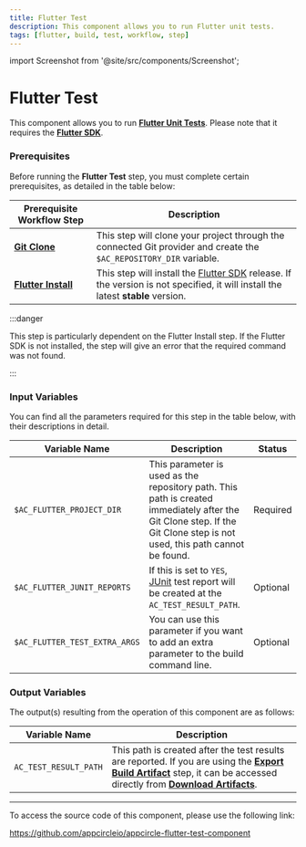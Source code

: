 ```yaml
---
title: Flutter Test
description: This component allows you to run Flutter unit tests.
tags: [flutter, build, test, workflow, step]
---
```


import Screenshot from '@site/src/components/Screenshot';

# Flutter Test

This component allows you to run [**Flutter Unit Tests**](https://docs.flutter.dev/cookbook/testing/unit/introduction#run-tests-in-a-terminal). Please note that it requires the [**Flutter SDK**](https://flutter-ko.dev/development/tools/sdk/releases).

### Prerequisites

Before running the **Flutter Test** step, you must complete certain prerequisites, as detailed in the table below:

| Prerequisite Workflow Step                      | Description                                     |
|-------------------------------------------------|-------------------------------------------------|
| [**Git Clone**](/workflows/common-workflow-steps/git-clone) | This step will clone your project through the connected Git provider and create the `$AC_REPOSITORY_DIR` variable. |
| [**Flutter Install**](/workflows/flutter-specific-workflow-steps/flutter-install) | This step will install the [Flutter SDK](https://flutter-ko.dev/development/tools/sdk/releases) release. If the version is not specified, it will install the latest **stable** version.|

<Screenshot url='https://cdn.appcircle.io/docs/assets/BE2853-testOrder1.png' />

:::danger

This step is particularly dependent on the Flutter Install step. If the Flutter SDK is not installed, the step will give an error that the required command was not found.

:::

### Input Variables

You can find all the parameters required for this step in the table below, with their descriptions in detail.

<Screenshot url='https://cdn.appcircle.io/docs/assets/BE2853-testInput.png' />

| Variable Name                 	       | Description                         | Status 			|
|-------------------------------|------------------------------------------------|------------------|
| `$AC_FLUTTER_PROJECT_DIR`     | This parameter is used as the repository path. This path is created immediately after the Git Clone step. If the Git Clone step is not used, this path cannot be found. | Required|
| `$AC_FLUTTER_JUNIT_REPORTS`       | If this is set to `YES`, [JUnit](https://junit.org/junit5/) test report will be created at the `AC_TEST_RESULT_PATH`. | Optional |
| `$AC_FLUTTER_TEST_EXTRA_ARGS`     | You can use this parameter if you want to add an extra parameter to the build command line. | Optional |

### Output Variables

The output(s) resulting from the operation of this component are as follows:

| Variable Name                 	       | Description                         |
|-------------------------------|------------------------------------------------|
| `AC_TEST_RESULT_PATH`        | This path is created after the test results are reported. If you are using the [**Export Build Artifact**](/workflows/common-workflow-steps/export-build-artifacts) step, it can be accessed directly from [**Download Artifacts**](/workflows/common-workflow-steps/export-build-artifacts#download-exported-artifacts). | 

---

To access the source code of this component, please use the following link:

https://github.com/appcircleio/appcircle-flutter-test-component